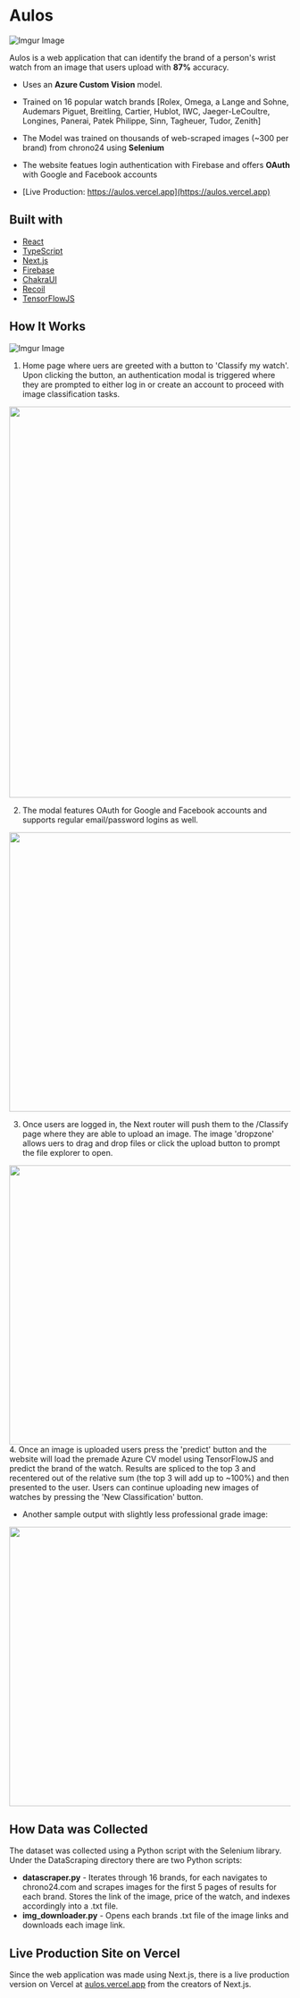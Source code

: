 # Aulos

![Imgur Image](https://imgur.com/Q8FFsWG.png)

Aulos is a web application that can identify the brand of a person's wrist watch from an image
that users upload with **87%** accuracy.

* Uses an **Azure Custom Vision** model.
* Trained on 16 popular watch brands [Rolex, Omega, a Lange and Sohne, Audemars Piguet, Breitling, Cartier, Hublot, IWC,
Jaeger-LeCoultre, Longines, Panerai, Patek Philippe, Sinn, Tagheuer, Tudor, Zenith]
* The Model was trained on thousands of web-scraped images (~300 per brand) from chrono24 using **Selenium**
* The website featues login authentication with Firebase and offers **OAuth** with Google and Facebook accounts

* [Live Production: https://aulos.vercel.app](https://aulos.vercel.app)

## Built with

* [React](https://github.com/facebook/react)
* [TypeScript](https://github.com/microsoft/TypeScript)
* [Next.js](https://github.com/vercel/next.js/)
* [Firebase](https://github.com/firebase/)
* [ChakraUI](https://github.com/chakra-ui/chakra-ui)
* [Recoil](https://github.com/facebookexperimental/Recoil)
* [TensorFlowJS](https://github.com/tensorflow/tfjs)


## How It Works

![Imgur Image](https://imgur.com/cEnEN7K.png)

1. Home page where uers are greeted with a button to 'Classify my watch'. Upon clicking the button, an authentication modal is triggered where they are prompted to either log in or create an account to proceed with image classification tasks.
   
<img src="https://imgur.com/xC6ZLTx.png" width="740" height="700">
   
2. The modal features OAuth for Google and Facebook accounts and supports regular email/password logins as well.
   
 <img src="https://imgur.com/pThq7wd.png" width="700" height="500">
   
3. Once users are logged in, the Next router will push them to the /Classify page where they are able to upload an image. The image 'dropzone' allows uers to drag and drop files or click the upload button to prompt the file explorer to open.
   
 <img src="https://imgur.com/M3QCKhg.png" width="700" height="500">
4. Once an image is uploaded users press the 'predict' button and the website will load the premade Azure CV model using TensorFlowJS and predict the brand of the watch. Results are spliced to the top 3 and recentered out of the relative sum (the top 3 will add up to ~100%) and then presented to the user. Users can continue uploading new images of watches by pressing the 'New Classification' button.

* Another sample output with slightly less professional grade image:

<img src="https://imgur.com/czbUVNs.png" width="700" height="500">

## How Data was Collected

The dataset was collected using a Python script with the Selenium library. Under the DataScraping directory there are two Python scripts:
* **datascraper.py** - Iterates through 16 brands, for each navigates to chrono24.com and scrapes images for the first 5 pages of results for each brand. Stores the link of the image, price of the watch, and indexes accordingly into a .txt file.
* **img_downloader.py** - Opens each brands .txt file of the image links and downloads each image link.

## Live Production Site on Vercel

Since the web application was made using Next.js, there is a live production version on Vercel at  [aulos.vercel.app](https://aulos.vercel.app) from the creators of Next.js.

